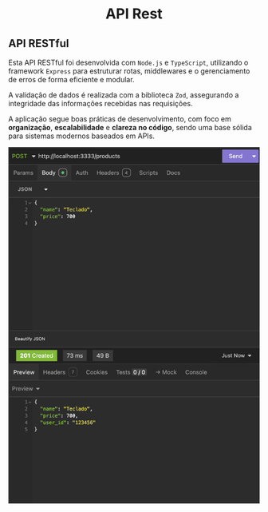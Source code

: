 <h1 align="center"> API Rest </h1>

## API RESTful

Esta API RESTful foi desenvolvida com `Node.js` e `TypeScript`, utilizando o framework `Express` para estruturar rotas, middlewares e o gerenciamento de erros de forma eficiente e modular.

A validação de dados é realizada com a biblioteca `Zod`, assegurando a integridade das informações recebidas nas requisições.

A aplicação segue boas práticas de desenvolvimento, com foco em **organização**, **escalabilidade** e **clareza no código**, sendo uma base sólida para sistemas modernos baseados em APIs.


<p align="center">
  <img alt="License" src="https://github.com/brunooliveira7/API-Rest/blob/main/assets/API-Rest.png">
</p>
